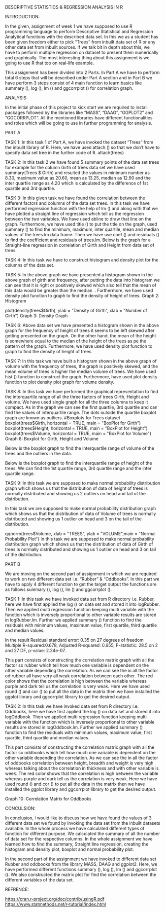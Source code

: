 
DESCRIPTIVE STATISTICS & REGRESSION ANALYSIS IN R

INTRODUCTION:

In the given, assignment of week 1 we have supposed to use R programming language to perform Descriptive Statistical and Regression Analytical functions with the described data set. In this we as a student has been given freedom either to pick “Trees” from inbuilt data set of R or any other data set from inbuilt sources. If we talk bit in depth about this, we have to perform multiple regression on dataset to present them numerically and graphically. The most interesting thing about this assignment is we going to use R that too on real-life example.

This assignment has been divided into 2 Parts. In Part A we have to perform total 6 steps that will be described under Part A section and in Part B we have perform 3 steps consist of 4 main function to learn basics like summary (), log (), lm () and ggcorrplot () for correlation graph.

ANALYSIS:

In the initial phase of this project to kick start we are required to install packages followed by the libraries like “MASS”, “DAAG”, “GGPLOT2” and “GGCORRPLOT”. All the mentioned libraries have different functionalities and roles which will be going to use in further programming for analysis.

PART A

TASK 1: In this task 1 of Part A, we have invoked the dataset “Trees” from the inbuilt library of R. Here, we have used attach () so that we don’t have to specify data set tree in the further code of R.
attach(trees)

TASK 2: In this task 2 we have found 5 summary points of the data set trees for example for the column Girth of trees data set we have used summary(Trees $ Girth) and resulted the values in minimum number as  8.30, maximum value as 20.60, mean as 13.25, median as 12.90 and the inter quartile range as 4.20 which is calculated by the difference of 1st quartile and 3rd quartile.

TASK 3: In this given task we have found the correlation between the different factors and columns of the data set trees. In this task we have performed regression function with the help of lm () and along with that we have plotted a straight line of regression which tell us the regression between the two variables. We have used abline to draw that line on the graph. Furthermore, we have used title () to put the title on the graph, used summary () to find the minimum, maximum, inter quartile, mean and median values of the trees.lm data frame. Then we have use coef () and residuals () to find the coefficient and residuals of trees.lm. Below is the graph for a Straight-line regression in correlation of Girth and Height from data set of trees.
 
TASK 4: In this task we have to construct histogram and density plot for the columns of the data set.

TASK 5: In the above graph we have presented a histogram shown in the above graph of girth and frequency, after putting the data into histogram we can see that it is right or positively skewed which also tell that the mean of this data would be greater than the median. . Furthermore, we have used density plot function to graph to find the density of height of trees.
Graph 2: Histogram
 
plot(density(trees$Girth), ylab = "Density of Girth", xlab = "Number of Girth")
Graph 3: Density Graph
 
TASK 6: Above data set we have presented a histogram shown in the above graph for the frequency of height of trees it seems to be left skewed after getting presented on the graph. On the other hand, the mean of the height is somewhere equal to the median of the height of the trees as pe the pattern of the graph. Furthermore, we have used density plot function to graph to find the density of height of trees.

 
TASK 7: In this task we have built a histogram shown in the above graph of volume with the frequency of trees, the graph is positively skewed, and the mean volume of trees is higher the median volume of trees. We have used hist () function to construct the graph. Furthermore, have used plot density function to plot density plot graph for volume density. 

TASK 8: In this task we have performed the graphical representation to find the interquartile range of all the three factors of trees Girth, Height and volume. We have used single graph for all the three columns to keep it compact. As in the graph we can see the first quartile, 3rd quartile and can find the values of interquartile range. The dots outside the quartile boxplot graph are known as outliers.
#Boxplots for Trees dataset
boxplot(trees$Girth, horizontal = TRUE, main = "BoxPlot for Girth")
boxplot(trees$Height, horizontal = TRUE, main = "BoxPlot for Height")
boxplot(trees$Volume, horizontal = TRUE, main = "BoxPlot for Volume")
Graph 8: Boxplot for Girth, Height and Volume
 
Below is the boxplot graph to find the interquartile range of volume of the trees and the outliers in the data. 
 
Below is the boxplot graph to find the interquartile range of height of the trees. We can find the 1st quartile range, 3rd quartile range and the inter quartile range.
 
TASK 9: In this task we are supposed to make normal probability distribution graph which shows us that the distribution of data of height of trees is normally distributed and showing us 2 outliers on head and tail of the distribution.

In this task we are supposed to make normal probability distribution graph which shows us that the distribution of data of Volume of trees is normally distributed and showing us 1 outlier on head and 3 on the tail of the distribution.
 
qqnorm(trees$Volume, xlab = "TREES", ylab = "VOLUME",main = "Normal Probability Plot")
In this task we are supposed to make normal probability distribution graph which shows us that the distribution of data of Girth of trees is normally distributed and showing us 1 outlier on head and 3 on tail of the distribution.
 
PART B

We are moving on the second part of assignment in which we are required to work on two different data set i.e. “Rubber” & “Oddbooks”. In this part we have to apply 4 different function to get the target output the functions are as follows summary (), log (), lm () and ggcorrplot (). 

TASK 1: In this task we have invoked data set from R directory i.e. Rubber, here we have first applied the log () on data set and stored it into logRubber. Then we applied multi regression function keeping multi variable with the function which is inversely proportional to other variable results are stored in logRubber.lm. Further we applied summary () function to find the residuals with minimum values, maximum value, first quartile, third quartile and median values.

In the result Residual standard error: 0.35 on 27 degrees of freedom Multiple R-squared:0.678, Adjusted R-squared:  0.655, F-statistic: 28.5 on 2 and 27 DF, p-value: 2.24e-07.

This part consists of constructing the correlation matrix graph with all the factor so rubber which tell how much one variable is dependent on the other variable depending the correlation. As we can see the in all the factor od rubber all have very all weak correlation between each other. The red color shows that the correlation is high between the variable whereas purple and dark tell us the correlation is very weak. Here we have used round () and cor () to put all the data in the matrix then we have installed the ggplot library and ggcorrplot library to get the desired output.
 

TASK 2: In this task we have invoked data set from R directory i.e. Oddbooks, here we have first applied the log () on data set and stored it into logOddbook. Then we applied multi regression function keeping multi variable with the function which is inversely proportional to other variable results are stored in logOddbook.lm. Further we applied summary () function to find the residuals with minimum values, maximum value, first quartile, third quartile and median values.

 This part consists of constructing the correlation matrix graph with all the factor so oddbooks which tell how much one variable is dependent on the other variable depending the correlation. As we can see the in all the factor of oddbooks correlation between height, breadth and weight is very high whereas talking about the correlation in thickness and with other variable is week. The red color shows that the correlation is high between the variable whereas purple and dark tell us the correlation is very weak. Here we have used round () and cor () to put all the data in the matrix then we have installed the ggplot library and ggcorrplot library to get the desired output.

Graph 10: Correlation Matrix for Oddbooks
 

CONCULSION:

In conclusion, I would like to discuss how we have found the values of 3 different data set we found by invoking the data set from the inbuilt datasets available. In the whole process we have calculated different types of function for different purpose. We calculated the summary of all the number of data set for the respective columns. In the whole assignment we have learned how to find the summary, Straight line regression, creating the histogram and density plot, boxplot and normal probability plot.

In the second part of the assignment we have invoked to different data set Rubber and oddbooks from the library MASS, DAAG and ggplot2. Here, we have performed different functions summary (), log (), lm () and ggcorrplot ().  We also constructed the matrix plot for find the correlation between the different variables of the data set.


REFRENCE:

https://cran.r-project.org/doc/contrib/usingR.pdf
https://www.statmethods.net/r-tutorial/index.html

